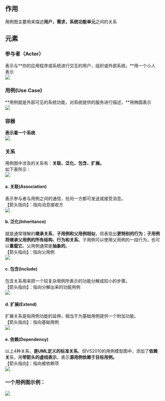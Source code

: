 <a name="n1wkK"></a>
## 作用
用例图主要用来描述**用户，需求，系统功能单元**之间的关系
<a name="b28dO"></a>
## 元素
<a name="AftkL"></a>
### 参与者（Actor）
表示与**你的应用程序或系统进行交互的用户，组织或外部系统。**用一个小人表示<br />![](https://cdn.nlark.com/yuque/0/2023/png/28163149/1699713924079-73ab100d-9f36-44c8-9e25-66b823d73d80.png#averageHue=%23fafafa&clientId=ue1c12241-d19e-4&from=paste&id=ud86e8691&originHeight=345&originWidth=213&originalType=url&ratio=1.25&rotation=0&showTitle=false&status=done&style=none&taskId=ube84dbbb-b54d-4a29-b6ed-4be292128f0&title=)
<a name="FoAQe"></a>
### 用例(Use Case)
**用例就是外部可见的系统功能，对系统提供的服务进行描述，**用椭圆表示<br />![](https://cdn.nlark.com/yuque/0/2023/png/28163149/1699713988215-ef0fb331-c23b-47b8-ae4e-2d4f7e359759.png#averageHue=%23f9f9f9&clientId=ue1c12241-d19e-4&from=paste&id=uc1564d5a&originHeight=438&originWidth=467&originalType=url&ratio=1.25&rotation=0&showTitle=false&status=done&style=none&taskId=ua2bf5bc0-4dcf-478b-a1bb-3d1ce89bbb5&title=)
<a name="wle0P"></a>
### 容器
**表示着一个系统**<br />![](https://cdn.nlark.com/yuque/0/2023/png/28163149/1699714015902-540d6519-a8f7-4582-86c6-36df10e15f6a.png#averageHue=%23fbfbfb&clientId=ue1c12241-d19e-4&from=paste&id=u419eef96&originHeight=643&originWidth=508&originalType=url&ratio=1.25&rotation=0&showTitle=false&status=done&style=none&taskId=ua56da22a-d5a1-4796-bd29-e5f06b88a59&title=)
<a name="JfmQ8"></a>
### 关系
用例图中涉及的关系有：**关联、泛化、包含、扩展。**<br />如下表所示：<br />![](https://cdn.nlark.com/yuque/0/2023/png/28163149/1699714033981-474afa6b-9fb5-4a49-877d-6e5015812245.png#averageHue=%23eaeaea&clientId=ue1c12241-d19e-4&from=paste&id=ud8358805&originHeight=157&originWidth=586&originalType=url&ratio=1.25&rotation=0&showTitle=false&status=done&style=none&taskId=u258db08c-230a-4c29-9975-8f042f53117&title=)
<a name="xjf5v"></a>
#### a. 关联(Association)
表示参与者与用例之间的通信，任何一方都可发送或接受消息。<br />【箭头指向】：指向消息接收方<br />![](https://cdn.nlark.com/yuque/0/2023/png/28163149/1699714078048-8e4a0a2b-28f1-4408-a43d-2269f370aba7.png#averageHue=%23fbfbfb&clientId=ue1c12241-d19e-4&from=paste&id=u268745b8&originHeight=83&originWidth=282&originalType=url&ratio=1.25&rotation=0&showTitle=false&status=done&style=none&taskId=ua1a8156c-f2b0-420e-836e-ab193090342&title=)
<a name="wJocI"></a>
#### b. 泛化(Inheritance)
就是通常理解的**继承关系**，**子用例和父用例相似**，但表现出**更特别的行为**；**子用例将继承父用例的所有结构、行为和关系**。子用例可以使用父用例的一段行为，也可以**重载它**。父用例通常是**抽象的**。<br />【箭头指向】：指向父用例<br />![](https://cdn.nlark.com/yuque/0/2023/png/28163149/1699714109219-785108f1-850a-4491-88a9-5121aa2bb311.png#averageHue=%23fcfcfc&clientId=ue1c12241-d19e-4&from=paste&id=uc80fdc16&originHeight=197&originWidth=525&originalType=url&ratio=1.25&rotation=0&showTitle=false&status=done&style=none&taskId=u956978aa-1e46-4687-b781-5c193485c50&title=)
<a name="FlbzW"></a>
#### c. 包含(Include)
包含关系用来把一个较复杂用例所表示的功能分解成较小的步骤。<br />【箭头指向】：指向分解出来的功能用例<br />![](https://cdn.nlark.com/yuque/0/2023/png/28163149/1699714123362-ec631144-babc-4799-969c-4962ec9e1875.png#averageHue=%23f4f4e1&clientId=ue1c12241-d19e-4&from=paste&id=u678c2fb7&originHeight=262&originWidth=593&originalType=url&ratio=1.25&rotation=0&showTitle=false&status=done&style=none&taskId=u18c9a1c7-9c7a-4881-98e6-26f23013518&title=)
<a name="Rjyi6"></a>
#### d. 扩展(Extend)
扩展关系是指用例功能的延伸，相当于为基础用例提供一个附加功能。<br />【箭头指向】：指向基础用例<br />![](https://cdn.nlark.com/yuque/0/2023/png/28163149/1699714133467-15561b3e-7781-4171-b840-c60444405dc3.png#averageHue=%23f8f8f8&clientId=ue1c12241-d19e-4&from=paste&id=uc6340e93&originHeight=166&originWidth=280&originalType=url&ratio=1.25&rotation=0&showTitle=false&status=done&style=none&taskId=ufe92463f-10c3-4b40-a35c-4080977d517&title=)
<a name="BEfnQ"></a>
#### e. 依赖(Dependency)
以上4种关系，**是UML定义的标准关系**。但VS2010的用例模型图中，添加了**依赖关**系，用**带箭头的虚线表示**，表示**源用例依赖于目标用例。**<br />【箭头指向】：指向被依赖项<br />![](https://cdn.nlark.com/yuque/0/2023/png/28163149/1699714141555-ea8cb7c4-9830-4fb1-80a3-10ed22c20f15.png#averageHue=%23f3f3d6&clientId=ue1c12241-d19e-4&from=paste&id=ucda75b46&originHeight=83&originWidth=295&originalType=url&ratio=1.25&rotation=0&showTitle=false&status=done&style=none&taskId=ua73e3589-0dce-45c4-b498-7ce76c5f5c3&title=)
<a name="q80Mo"></a>
### 一个用例图示例：
![](https://cdn.nlark.com/yuque/0/2023/png/28163149/1699714180963-418b05fd-1198-4f38-99e6-990576aca58a.png#averageHue=%23fcfcfc&clientId=ue1c12241-d19e-4&from=paste&id=u4a8046f5&originHeight=263&originWidth=558&originalType=url&ratio=1.25&rotation=0&showTitle=false&status=done&style=none&taskId=ucb2389a7-1a6a-4bf5-a069-82e36015b03&title=)
